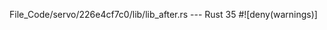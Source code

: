 File_Code/servo/226e4cf7c0/lib/lib_after.rs --- Rust
                                                                                                                                                            35 #![deny(warnings)]

